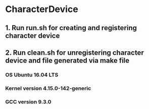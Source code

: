 # CharacterDevice

## 1. Run run.sh for creating and registering character device
## 2. Run clean.sh for unregistering character device and file generated via make file
### OS Ubuntu 16.04 LTS
### Kernel version 4.15.0-142-generic
### GCC version 9.3.0